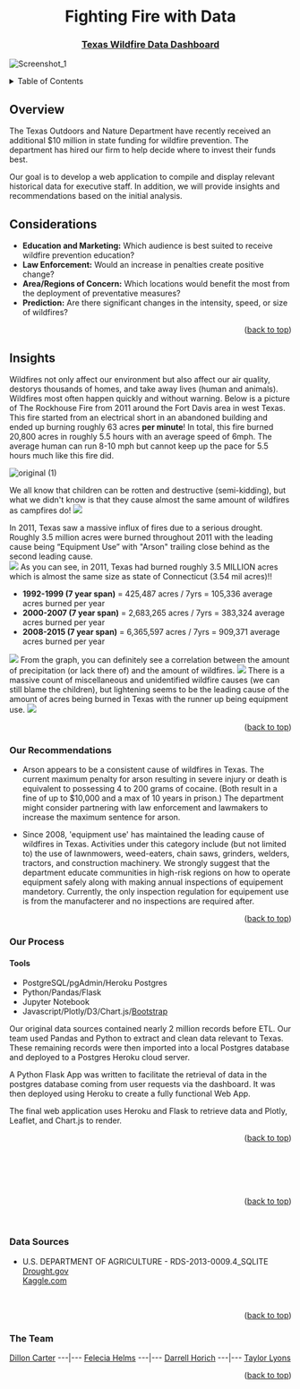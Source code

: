 

<div id="top"></div>
<div align="center">
  
# Fighting Fire with Data
### [Texas Wildfire Data Dashboard](https://fightingfirewithdata.herokuapp.com/)
  
</div>

![Screenshot_1](https://github.com/fhelms8/Project-3/blob/main/Unused%20files/pics/dashboard.png?raw=true)

<!-- TABLE OF CONTENTS -->
<details>
  <summary>Table of Contents</summary>
  <ol>
    <li>
      <a href="#Overview">About The Project</a></li>
      <ul>
        <li><a href="#Considerations">Considerations</a></li>
      </ul>
    </li>
  <li><a href="#Our-Recommendations">Recommendations</a></li>
    <li><a href="#Process">Process</a></li>
      <ul>
         <li><a href="#Tools">Tools</a></li>
      </ul>
    <li><a href="#Data-Sources">Data Sources</a></li>
    <li><a href="#Team">Team</a></li>
  </ol>
</details>

## Overview

The Texas Outdoors and Nature Department have recently received an additional $10 million in state funding for wildfire prevention. The department has hired our firm to help decide where to invest their funds best.

Our goal is to develop a web application to compile and display relevant historical data for executive staff.  In addition, we will provide insights and recommendations based on the initial analysis.  

## Considerations
- **Education and Marketing:** Which audience is best suited to receive wildfire prevention education?
- **Law Enforcement:** Would an increase in penalties create positive change?
- **Area/Regions of Concern:** Which locations would benefit the most from the deployment of preventative measures?
- **Prediction:** Are there significant changes in the intensity, speed, or size of wildfires?

<p align="right">(<a href="#top">back to top</a>)</p>

## Insights 

Wildfires not only affect our environment but also affect our air quality, destorys thousands of homes, and take away lives (human and animals). <br>
Wildfires most often happen quickly and without warning. 
Below is a picture of The Rockhouse Fire from 2011 around the Fort Davis area in west Texas. This fire started from an electrical short in an abandoned building and ended up burning roughly 63 acres **per minute**! In total, this fire burned 20,800 acres in roughly 5.5 hours with an average speed of 6mph. 
The average human can run 8-10 mph but cannot keep up the pace for 5.5 hours much like this fire did.

![original (1)](https://raw.githubusercontent.com/fhelms8/Project-3/main/Unused%20files/pics/rockhousefire.png)

We all know that children can be rotten and destructive (semi-kidding), but what we didn't know is that they cause almost the same amount of wildfires as campfires do! 
<img src=https://raw.githubusercontent.com/fhelms8/Project-3/main/Unused%20files/pics/campfire_children_railroads2.png>

In 2011, Texas saw a massive influx of fires due to a serious drought. Roughly 3.5 million acres were burned throughout 2011 with the leading cause being “Equipment Use” with "Arson" trailing close behind as the second leading cause.  
<img src=https://raw.githubusercontent.com/fhelms8/Project-3/main/Unused%20files/pics/arson_equip_powerlines2.png>
As you can see, in 2011, Texas had burned roughly 3.5 MILLION acres which is almost the same size as state of Connecticut (3.54 mil acres)!! 
- **1992-1999 (7 year span)** = 425,487 acres / 7yrs = 105,336 average acres burned per year
- **2000-2007 (7 year span)** = 2,683,265 acres / 7yrs = 383,324 average acres burned per year
- **2008-2015 (7 year span)** = 6,365,597 acres / 7yrs = 909,371 average acres burned per year
<img src=https://raw.githubusercontent.com/fhelms8/Project-3/main/Unused%20files/pics/acres_by_year.png>
From the graph, you can definitely see a correlation between the amount of precipitation (or lack there of) and the amount of wildfires. 
<img src=https://raw.githubusercontent.com/fhelms8/Project-3/main/Unused%20files/pics/droughts.png>
There is a massive count of miscellaneous and unidentified wildfire causes (we can still blame the children), but lightening seems to be the leading cause of the amount of acres being burned in Texas with the runner up being equipment use. 
<img src=https://raw.githubusercontent.com/fhelms8/Project-3/main/Unused%20files/pics/acres_total.png>


<p align="right">(<a href="#top">back to top</a>)</p>

### Our Recommendations
- Arson appears to be a consistent cause of wildfires in Texas. The current maximum penalty for arson resulting in severe injury or death is equivalent to possessing 4 to 200 grams of cocaine. (Both result in a fine of up to $10,000 and a max of 10 years in prison.) The department might consider partnering with law enforcement and lawmakers to increase the maximum sentence for arson. 

- Since 2008, 'equipment use' has maintained the leading cause of wildfires in Texas. Activities under this category include (but not limited to) the use of lawnmowers, weed-eaters, chain saws, grinders, welders, tractors, and construction machinery.  We strongly suggest that the department educate communities in high-risk regions on how to operate equipment safely along with making annual inspections of equipement mandetory. Currently, the only inspection regulation for equipement use is from the manufacterer and no inspections are required after. 

<p align="right">(<a href="#top">back to top</a>)</p>

### Our Process

#### Tools
- PostgreSQL/pgAdmin/Heroku Postgres
- Python/Pandas/Flask
- Jupyter Notebook
- Javascript/Plotly/D3/Chart.js/[Bootstrap](https://getbootstrap.com)

Our original data sources contained nearly 2 million records before ETL. Our team used Pandas and Python to extract and clean data relevant to Texas. These remaining records were then imported into a local Postgres database and deployed to a Postgres Heroku cloud server. 

A Python Flask App was written to facilitate the retrieval of data in the postgres database coming from user requests via the dashboard. It was then deployed using Heroku to create a fully functional Web App.  

The final web application uses Heroku and Flask to retrieve data and Plotly, Leaflet, and Chart.js to render. 

<p align="right">(<a href="#top">back to top</a>)</p>
   
<br>
<br>
<br>
<br>
<p align="right">(<a href="#top">back to top</a>)</p>

<br>

### Data Sources
- U.S. DEPARTMENT OF AGRICULTURE - RDS-2013-0009.4_SQLITE <br>
<a href=https://www.drought.gov/states/texas>Drought.gov</a> <br>
<a href=https://www.kaggle.com/rtatman/188-million-us-wildfires>Kaggle.com</a>
<br>

<p align="right">(<a href="#top">back to top</a>)</p>
  
### The Team
[Dillon Carter](https://github.com/rb25s13) ---|--- [Felecia Helms](https://github.com/fhelms8) ---|--- [Darrell Horich](https://github.com/D11eleven) ---|--- [Taylor Lyons](https://github.com/taylorsyde)
  
<p align="right">(<a href="#top">back to top</a>)</p>
